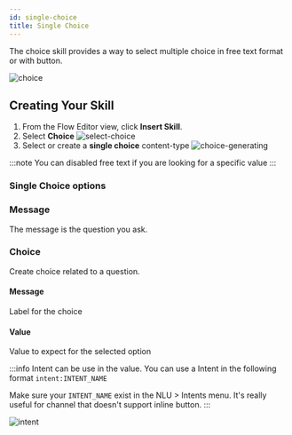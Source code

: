 ```yaml
---
id: single-choice
title: Single Choice
---
```


The choice skill provides a way to select multiple choice in free text format or with button.

![choice](/assets/skills/choice-answer.png)

## Creating Your Skill

1. From the Flow Editor view, click **Insert Skill**.
1. Select **Choice**
   ![select-choice](/assets/skills/choice.png)
1. Select or create a **single choice** content-type
   ![choice-generating](/assets/skills/choice-generating.png)

:::note
You can disabled free text if you are looking for a specific value
:::

### Single Choice options

### Message

The message is the question you ask.

### Choice

Create choice related to a question.

#### Message

Label for the choice

#### Value

Value to expect for the selected option

:::info
Intent can be use in the value. You can use a Intent in the following format
`intent:INTENT_NAME`

Make sure your `INTENT_NAME` exist in the NLU > Intents menu. It's really useful for channel that doesn't support inline button.
:::

![intent](/assets/skills/intent.png)
